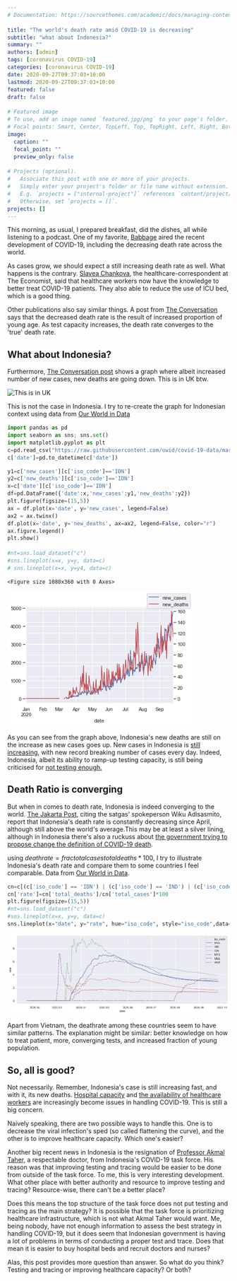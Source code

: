 ```yaml
---
# Documentation: https://sourcethemes.com/academic/docs/managing-content/

title: "The world's death rate amid COVID-19 is decreasing"
subtitle: "what about Indonesia?"
summary: ""
authors: [admin]
tags: [coronavirus COVID-19]
categories: [coronavirus COVID-19]
date: 2020-09-27T09:37:03+10:00
lastmod: 2020-09-27T09:37:03+10:00
featured: false
draft: false

# Featured image
# To use, add an image named `featured.jpg/png` to your page's folder.
# Focal points: Smart, Center, TopLeft, Top, TopRight, Left, Right, BottomLeft, Bottom, BottomRight.
image:
  caption: ""
  focal_point: ""
  preview_only: false

# Projects (optional).
#   Associate this post with one or more of your projects.
#   Simply enter your project's folder or file name without extension.
#   E.g. `projects = ["internal-project"]` references `content/project/deep-learning/index.md`.
#   Otherwise, set `projects = []`.
projects: []
---
```


This morning, as usual, I prepared breakfast, did the dishes, all while listening to a podcast. One of my favorite, [Babbage](https://www.economist.com/podcasts/2020/09/23/the-pandemics-progress-what-is-the-next-stage-in-the-fight-against-covid-19) aired the recent development of COVID-19, including the decreasing death rate across the world.

As cases grow, we should expect a still increasing death rate as well. What happens is the contrary. [Slavea Chankova](https://mediadirectory.economist.com/people/slavea-chankova/), the healthcare-correspondent at The Economist, said that healthcare workers now have the knowledge to better treat COVID-19 patients. They also able to reduce the use of ICU bed, which is a good thing.

Other publications also say similar things. A post from [The Conversation](https://theconversation.com/coronavirus-why-arent-death-rates-rising-with-case-numbers-145865) says that the decreased death rate is the result of increased proportion of young age. As test capacity increases, the death rate converges to the 'true' death rate.

## What about Indonesia?
Furthermore, [The Conversation post](https://theconversation.com/coronavirus-why-arent-death-rates-rising-with-case-numbers-145865) shows a graph where albeit increased number of new cases, new deaths are going down. This is in UK btw.

![This is in UK](https://images.theconversation.com/files/357224/original/file-20200909-20-bgqow8.jpg?ixlib=rb-1.1.0&q=45&auto=format&w=1000&fit=clip)

This is not the case in Indonesia. I try to re-create the graph for Indonesian context using data from [Our World in Data](https://ourworldindata.org/coronavirus)


```python
import pandas as pd
import seaborn as sns; sns.set()
import matplotlib.pyplot as plt
c=pd.read_csv("https://raw.githubusercontent.com/owid/covid-19-data/master/public/data/owid-covid-data.csv")
c['date']=pd.to_datetime(c['date'])
```


```python
y1=c['new_cases'][c['iso_code']=='IDN']
y2=c['new_deaths'][c['iso_code']=='IDN']
x=c['date'][c['iso_code']=='IDN']
df=pd.DataFrame({'date':x,'new_cases':y1,'new_deaths':y2})
plt.figure(figsize=(15,5))
ax = df.plot(x='date', y='new_cases', legend=False)
ax2 = ax.twinx()
df.plot(x='date', y='new_deaths', ax=ax2, legend=False, color="r")
ax.figure.legend()
plt.show()

#nt=sns.load_dataset("c")
#sns.lineplot(x=x, y=y, data=c)
# sns.lineplot(x=x, y=y4, data=c)
```


    <Figure size 1080x360 with 0 Axes>



![png](./Untitled_2_1.png)


As you can see from the graph above, Indonesia's new deaths are still on the increase as new cases goes up. New cases in Indonesia is [still increasing](https://tirto.id/update-corona-indonesia-24-september-angka-kematian-capai-10-ribu-f48j), with new record breaking number of cases every day. Indeed, Indonesia, albeit its ability to ramp-up testing capacity, is still being criticised for [not testing enough.](https://theconversation.com/3-overlooked-facts-behind-indonesias-high-covid-19-death-rate-135223)

## Death Ratio is converging

But when in comes to death rate, Indonesia is indeed converging to the world. [The Jakarta Post](https://www.thejakartapost.com/news/2020/08/05/indonesias-covid-19-mortality-rate-still-tops-global-average-task-force.html), citing the satgas' spokeperson Wiku Adisasmito, report that Indonesia's death rate is constantly decreasing since April, although still above the world's average.This may be at least a silver lining, although in Indonesia there's also a ruckuss about [the government trying to propose change the definition of COVID-19 death](https://katadata.co.id/pingitaria/berita/5f6b179d9567c/polemik-usulan-perubahan-definisi-angka-kematian-covid-19).

using $death rate = frac{total cases}{total deaths}*100$, I try to illustrate Indonesia's death rate and compare them to some countries I feel comparable. Data from [Our World in Data](https://ourworldindata.org/coronavirus).


```python
cn=c[(c['iso_code'] == 'IDN') | (c['iso_code'] == 'IND') | (c['iso_code'] == 'BRA')  | (c['iso_code'] == 'USA') | (c['iso_code'] == 'VNM') | (c['iso_code'] == 'MYS')]
cn['rate']=cn['total_deaths']/cn['total_cases']*100
plt.figure(figsize=(15,5))
#nt=sns.load_dataset("c")
#sns.lineplot(x=x, y=y, data=c)
sns.lineplot(x="date", y="rate", hue="iso_code", style="iso_code",data=cn)
```

![png](./Untitled_4_2.png)

Apart from Vietnam, the deathrate among these countries seem to have similar patterns. The explanation might be similar: better knowledge on how to treat patient, more, converging tests, and increased fraction of young population.

## So, all is good?
Not necessarily. Remember, Indonesia's case is still increasing fast, and with it, its new deaths. [Hospital capacity](https://katadata.co.id/ekarina/berita/5f5f0c5f3618e/kapasitas-rumah-sakit-hampir-penuh-dokter-dukung-psbb-jakarta) and [the availability of healthcare workers](https://www.kompas.com/tren/read/2020/08/13/080500665/berikut-4-rs-yang-sempat-ditutup-karena-tenaga-medisnya-terpapar-covid-19?page=all) are increasingly become issues in handling COVID-19. This is still a big concern.

Naively speaking, there are two possible ways to handle this. One is to decrease the viral infection's sped (so called flattening the curve), and the other is to improve healthcare capacity. Which one's easier?

Another big recent news in Indonesia is the resignation of [Professor Akmal Taher,](https://www.thejakartapost.com/news/2020/09/25/top-indonesian-doctor-quits-covid-19-task-force.html) a respectable doctor, from Indonesia's COVID-19 task force. His reason was that improving testing and tracing would be easier to be done from outside of the task force. To me, this is very interesting development. What other place with better authority and resource to improve testing and tracing? Resource-wise, there can't be a better place?

Does this means the top structure of the task force does not put testing and tracing as the main strategy? It is possible that the task force is prioritizing healthcare infrastructure, which is not what Akmal Taher would want. Me, being nobody, have not enough information to assess the best strategy in handling COVID-19, but it does seem that Indonesian government is having a lot of problems in terms of conducting a proper test and trace. Does that mean it is easier to buy hospital beds and recruit doctors and nurses?

Alas, this post provides more question than answer. So what do you think? Testing and tracing or improving healthcare capacity? Or both?
